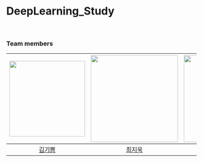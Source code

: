 # DeepLearning_Study

<br>

### Team members
[<img src="https://avatars.githubusercontent.com/u/64019067?v=4" width="200px">](https://github.com/nick-B0095)|[<img src="https://avatars.githubusercontent.com/u/78603611?v=4" width="230px;" alt=""/>](https://github.com/guk98) |[<img src="https://avatars.githubusercontent.com/u/64080938?v=4" width="230px" >](https://github.com/nokcharathae) |
|:---:|:---:|:---:|
|[김기쁨](https://github.com/nick-B0095) |[최지욱](https://github.com/guk98) |[최은영](https://github.com/nokcharathae)| 
